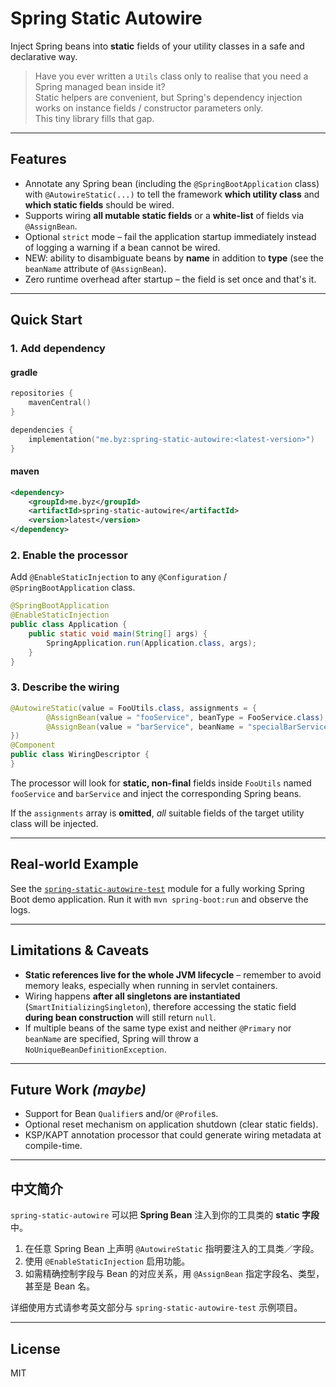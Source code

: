 # Spring Static Autowire

Inject Spring beans into **static** fields of your utility classes in a safe and declarative way.

> Have you ever written a `Utils` class only to realise that you need a Spring managed bean inside it?  
> Static helpers are convenient, but Spring's dependency injection works on instance fields / constructor parameters only.  
> This tiny library fills that gap.

---

## Features

* Annotate any Spring bean (including the `@SpringBootApplication` class) with `@AutowireStatic(...)` to tell the framework **which utility class** and **which static fields** should be wired.
* Supports wiring **all mutable static fields** or a **white-list** of fields via `@AssignBean`.
* Optional `strict` mode – fail the application startup immediately instead of logging a warning if a bean cannot be wired.
* NEW: ability to disambiguate beans by **name** in addition to **type** (see the `beanName` attribute of `@AssignBean`).
* Zero runtime overhead after startup – the field is set once and that's it.

---

## Quick Start

### 1. Add dependency
#### gradle

```kotlin
repositories {
    mavenCentral()
}

dependencies {
    implementation("me.byz:spring-static-autowire:<latest-version>")
}
```
#### maven
```xml
<dependency>
    <groupId>me.byz</groupId>
    <artifactId>spring-static-autowire</artifactId>
    <version>latest</version>
</dependency>
```

### 2. Enable the processor

Add `@EnableStaticInjection` to any `@Configuration` / `@SpringBootApplication` class.

```java
@SpringBootApplication
@EnableStaticInjection
public class Application {
    public static void main(String[] args) {
        SpringApplication.run(Application.class, args);
    }
}
```

### 3. Describe the wiring

```java
@AutowireStatic(value = FooUtils.class, assignments = {
        @AssignBean(value = "fooService", beanType = FooService.class),
        @AssignBean(value = "barService", beanName = "specialBarService")
})
@Component
public class WiringDescriptor {
}
```

The processor will look for **static, non-final** fields inside `FooUtils` named `fooService` and `barService` and inject the corresponding Spring beans.

If the `assignments` array is **omitted**, _all_ suitable fields of the target utility class will be injected.

---

## Real-world Example

See the [`spring-static-autowire-test`](./spring-static-autowire-test) module for a fully working Spring Boot demo application.
Run it with `mvn spring-boot:run` and observe the logs.

---

## Limitations & Caveats

* **Static references live for the whole JVM lifecycle** – remember to avoid memory leaks, especially when running in servlet containers.
* Wiring happens **after all singletons are instantiated** (`SmartInitializingSingleton`), therefore accessing the static field **during bean construction** will still return `null`.
* If multiple beans of the same type exist and neither `@Primary` nor `beanName` are specified, Spring will throw a `NoUniqueBeanDefinitionException`.

---

## Future Work _(maybe)_

* Support for Bean `Qualifier`s and/or `@Profile`s.
* Optional reset mechanism on application shutdown (clear static fields).
* KSP/KAPT annotation processor that could generate wiring metadata at compile-time.

---

## 中文简介

`spring-static-autowire` 可以把 **Spring Bean** 注入到你的工具类的 **static 字段** 中。

1. 在任意 Spring Bean 上声明 `@AutowireStatic` 指明要注入的工具类／字段。
2. 使用 `@EnableStaticInjection` 启用功能。
3. 如需精确控制字段与 Bean 的对应关系，用 `@AssignBean` 指定字段名、类型，甚至是 Bean 名。

详细使用方式请参考英文部分与 `spring-static-autowire-test` 示例项目。

---

## License

MIT 